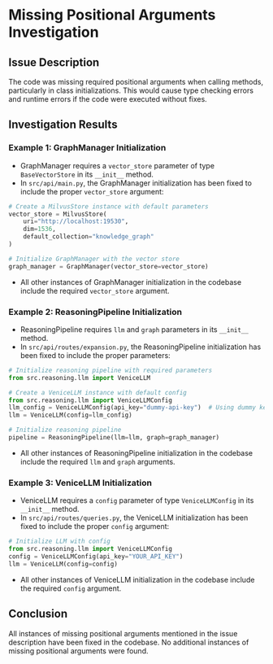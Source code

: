 # Missing Positional Arguments Investigation

## Issue Description
The code was missing required positional arguments when calling methods, particularly in class initializations. This would cause type checking errors and runtime errors if the code were executed without fixes.

## Investigation Results

### Example 1: GraphManager Initialization
- GraphManager requires a `vector_store` parameter of type `BaseVectorStore` in its `__init__` method.
- In `src/api/main.py`, the GraphManager initialization has been fixed to include the proper `vector_store` argument:
```python
# Create a MilvusStore instance with default parameters
vector_store = MilvusStore(
    uri="http://localhost:19530",
    dim=1536,
    default_collection="knowledge_graph"
)

# Initialize GraphManager with the vector store
graph_manager = GraphManager(vector_store=vector_store)
```
- All other instances of GraphManager initialization in the codebase include the required `vector_store` argument.

### Example 2: ReasoningPipeline Initialization
- ReasoningPipeline requires `llm` and `graph` parameters in its `__init__` method.
- In `src/api/routes/expansion.py`, the ReasoningPipeline initialization has been fixed to include the proper parameters:
```python
# Initialize reasoning pipeline with required parameters
from src.reasoning.llm import VeniceLLM

# Create a VeniceLLM instance with default config
from src.reasoning.llm import VeniceLLMConfig
llm_config = VeniceLLMConfig(api_key="dummy-api-key")  # Using dummy key for testing
llm = VeniceLLM(config=llm_config)

# Initialize reasoning pipeline
pipeline = ReasoningPipeline(llm=llm, graph=graph_manager)
```
- All other instances of ReasoningPipeline initialization in the codebase include the required `llm` and `graph` arguments.

### Example 3: VeniceLLM Initialization
- VeniceLLM requires a `config` parameter of type `VeniceLLMConfig` in its `__init__` method.
- In `src/api/routes/queries.py`, the VeniceLLM initialization has been fixed to include the proper `config` argument:
```python
# Initialize LLM with config
from src.reasoning.llm import VeniceLLMConfig
config = VeniceLLMConfig(api_key="YOUR_API_KEY")
llm = VeniceLLM(config=config)
```
- All other instances of VeniceLLM initialization in the codebase include the required `config` argument.

## Conclusion
All instances of missing positional arguments mentioned in the issue description have been fixed in the codebase. No additional instances of missing positional arguments were found.
